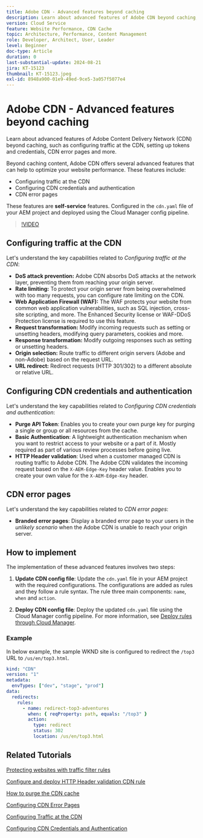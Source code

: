 ```yaml
---
title: Adobe CDN - Advanced features beyond caching
description: Learn about advanced features of Adobe CDN beyond caching, such as configuring traffic at the CDN, setting up tokens and credentials, CDN error pages and more.
version: Cloud Service
feature: Website Performance, CDN Cache
topic: Architecture, Performance, Content Management
role: Developer, Architect, User, Leader
level: Beginner
doc-type: Article
duration: 0
last-substantial-update: 2024-08-21
jira: KT-15123
thumbnail: KT-15123.jpeg
exl-id: 8948a900-01e9-49ed-9ce5-3a057f5077e4
---
```

# Adobe CDN - Advanced features beyond caching

Learn about advanced features of Adobe Content Delivery Network (CDN) beyond caching, such as configuring traffic at the CDN, setting up tokens and credentials, CDN error pages and more.

Beyond caching content, Adobe CDN offers several advanced features that can help to optimize your website performance. These features include:

- Configuring traffic at the CDN
- Configuring CDN credentials and authentication
- CDN error pages

These features are **self-service** features. Configured in the `cdn.yaml` file of your AEM project and deployed using the Cloud Manager config pipeline.

>[!VIDEO](https://video.tv.adobe.com/v/3433104?quality=12&learn=on)

## Configuring traffic at the CDN

Let's understand the key capabilities related to _Configuring traffic at the CDN_:

- **DoS attack prevention:** Adobe CDN absorbs DoS attacks at the network layer, preventing them from reaching your origin server.
- **Rate limiting:** To protect your origin server from being overwhelmed with too many requests, you can configure rate limiting on the CDN.
- **Web Application Firewall (WAF):** The WAF protects your website from common web application vulnerabilities, such as SQL injection, cross-site scripting, and more. The Enhanced Security license or WAF-DDoS Protection license is required to use this feature.
- **Request transformation:** Modify incoming requests such as setting or unsetting headers, modifying query parameters, cookies and more.
- **Response transformation:** Modify outgoing responses such as setting or unsetting headers.
- **Origin selection:** Route traffic to different origin servers (Adobe and non-Adobe) based on the request URL.
- **URL redirect:** Redirect requests (HTTP 301/302) to a different absolute or relative URL.

## Configuring CDN credentials and authentication

Let's understand the key capabilities related to _Configuring CDN credentials and authentication_:

- **Purge API Token**: Enables you to create your own purge key for purging a single or group or all resources from the cache.
- **Basic Authentication**: A lightweight authentication mechanism when you want to restrict access to your website or a part of it. Mostly required as part of various review processes before going live.
- **HTTP Header validation**: Used when a customer managed CDN is routing traffic to Adobe CDN. The Adobe CDN validates the incoming request based on the `X-AEM-Edge-Key` header value. Enables you to create your own value for the `X-AEM-Edge-Key` header.

## CDN error pages

Let's understand the key capabilities related to _CDN error pages_:

- **Branded error pages**: Display a branded error page to your users in the _unlikely scenario_ when the Adobe CDN is unable to reach your origin server.

## How to implement

The implementation of these advanced features involves two steps:

1. **Update CDN config file**: Update the `cdn.yaml` file in your AEM project with the required configurations. The configurations are added as rules and they follow a rule syntax. The rule three main components: `name`, `when` and `action`.

2. **Deploy CDN config file**: Deploy the updated `cdn.yaml` file using the Cloud Manager config pipeline. For more information, see [Deploy rules through Cloud Manager](https://experienceleague.adobe.com/en/docs/experience-manager-learn/cloud-service/security/traffic-filter-and-waf-rules/how-to-setup#deploy-rules-through-cloud-manager).

### Example

In below example, the sample WKND site is configured to redirect the `/top3` URL to `/us/en/top3.html`.

```yaml
kind: "CDN"
version: "1"
metadata:
  envTypes: ["dev", "stage", "prod"]
data:
  redirects:
    rules:
      - name: redirect-top3-adventures
        when: { reqProperty: path, equals: "/top3" }
        action:
          type: redirect
          status: 302
          location: /us/en/top3.html
```

## Related Tutorials

[Protecting websites with traffic filter rules](https://experienceleague.adobe.com/en/docs/experience-manager-learn/cloud-service/security/traffic-filter-and-waf-rules/overview)

[Configure and deploy HTTP Header validation CDN rule](https://experienceleague.adobe.com/en/docs/experience-manager-learn/cloud-service/content-delivery/custom-domain-names-with-customer-managed-cdn#configure-and-deploy-http-header-validation-cdn-rule)

[How to purge the CDN cache](https://experienceleague.adobe.com/en/docs/experience-manager-learn/cloud-service/caching/how-to/purge-cache)

[Configuring CDN Error Pages](https://experienceleague.adobe.com/en/docs/experience-manager-learn/cloud-service/content-delivery/custom-error-pages#cdn-error-pages)

[Configuring Traffic at the CDN](https://experienceleague.adobe.com/en/docs/experience-manager-cloud-service/content/implementing/content-delivery/cdn-configuring-traffic#client-side-redirectors)

[Configuring CDN Credentials and Authentication](https://experienceleague.adobe.com/en/docs/experience-manager-cloud-service/content/implementing/content-delivery/cdn-credentials-authentication)

